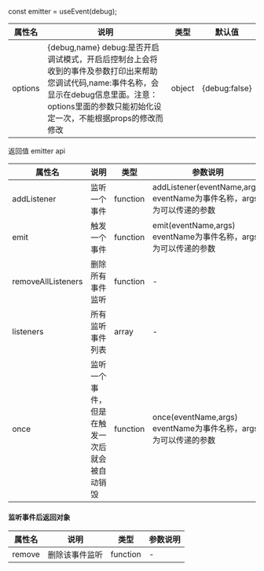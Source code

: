 const emitter = useEvent(debug);

| 属性名     | 说明                                                                                                                        | 类型     | 默认值           |
|---------|---------------------------------------------------------------------------------------------------------------------------|--------|---------------|
| options | {debug,name} debug:是否开启调试模式，开启后控制台上会将收到的事件及参数打印出来帮助您调试代码,name:事件名称，会显示在debug信息里面。注意：options里面的参数只能初始化设定一次，不能根据props的修改而修改 | object | {debug:false} |

返回值 emitter api

|属性名| 说明     |类型| 参数说明                                                    |
|  ---  |--------| --- |---------------------------------------------------------|
|addListener| 监听一个事件 |function| addListener(eventName,args) eventName为事件名称，args为可以传递的参数 |
|emit|触发一个事件|function| emit(eventName,args) eventName为事件名称，args为可以传递的参数        |
|removeAllListeners|删除所有事件监听|function| -                                                       |
|listeners|所有监听事件列表|array| -                                                       |
|once|监听一个事件，但是在触发一次后就会被自动销毁|function| once(eventName,args) eventName为事件名称，args为可以传递的参数                                                 |

#### 监听事件后返回对象

| 属性名    |说明|类型| 参数说明   |
|--------| ---  | --- |-------|
| remove | 删除该事件监听|function|-|
